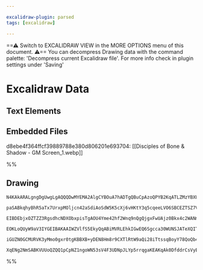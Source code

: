```yaml
---

excalidraw-plugin: parsed
tags: [excalidraw]

---
```

==⚠  Switch to EXCALIDRAW VIEW in the MORE OPTIONS menu of this document. ⚠== You can decompress Drawing data with the command palette: 'Decompress current Excalidraw file'. For more info check in plugin settings under 'Saving'


# Excalidraw Data

## Text Elements
## Embedded Files
d8ebe4f364ffcf39889788e380d806201e693704: [[Disciples of Bone & Shadow - GM Screen_1.webp]]

%%
## Drawing
```compressed-json
N4KAkARALgngDgUwgLgAQQQDwMYEMA2AlgCYBOuA7hADTgQBuCpAzoQPYB2KqATLZMzYBXUtiRoIACyhQ4zZAHoFAc0JRJQgEYA6bGwC2CgF7N6hbEcK4OCtptbErHALRY8RMpWdx8Q1TdIEfARcZgRmBShcZQUebQB2bQBWGjoghH0EDihmbgBtcDBQMBKIEm4IAEYAZgBhAGsABU1JAC1UkshYRArCfWikflLMbmd4gBYADm0eJIBOOaSeADZJ

paSABkqhyBhR5aTx7UrxpMOljcn42aSdiAoSdW5K5cXj6vHKtY3q5cqeeLVO6SBCEZTSZ7VDZzbRXZafJLxaGAqZ3azKYLcDZ3ZhQUhseoIWpsfBsUgVPHWZhwXCBbIdUqaXDYerKfFCDjEYmk8kSSkcam0rJQBmQABmhHw+AAyrBMRJJMyNIFRRBcfjCQB1R6SZ44vEEhCymDy9CCDyq9ngjjhXJobaFSBsGnYNR7e0bbGOiDszk25h21AcIRSn

EIBDEbjxOZTZZ3RgsdhcNDXObxpisTgAOU4Yme42hf2Wnq9nQgQjgxFwUAjz0Bkx4c2WANm8Xid0IzAAIuka5G0GKCGE7mzhHAAJLEQN5AC6d00wk5AFFgplstO596iBx6txg6Gt2wWbW0HihAg7hLgpOKsRJghNAhxmLfs+xdgX3NJpM5vFvwhqkmDY7w2ZstgQV5qiRcZVWYdxxFQApOjAB1kMqR1NzLQhOSwCpcA2CBCgAX3ATCIFwOA4Flas

EOKLoQUyW9aV3IYGEIBAKAAIWZVlfS5EkyQqABiMVRLEhkIGwEQ6Sgcca30WUNSJATeXQITKgQDSNIkqTSBkuSMm4llRw5fieQpcgBRpGSdOk4UDP0AAxSUZTlBC1RJcpWN0/T5MUw1tWIJ40D4QpJLs7IHP8wljVNDyLW8iLZPkgAlYRrVtPUwp8+z5IAeRdN1nk9RK9NyjJHM4KBHNwfRJXdVBbmypKHMq7JpUIIwEJ4UtIByyL5IAFSwKAAEE

iGUZN0GCMURVK3yMmo0gxr0tgKBBXB+yDEN8Hm8r9CXTlRtW9aQi28iTtssqBoyY78QoQb4HcviJLg/EpQADWeE5qhmHhxlOcZ4TmGpxiBMK3pJfAAE1uHmOJPWqf5KhR64tlQyAjDYAxuDoyB6AIc9nm0DZ1imYi9pu/Q0tM/1Ax9RdI1YtkSA6rruB65nSFZms4DhrmSAAWTYYgEEO3BNGCLbB3wYcwpZszBLQPGIE4klztIZQmQACh4Sp214f

XqENg2NmSABKVUUoQZQQ1pCpNZ1ngoWN53sV4F3UDNpJLYp5rrqgaKEAKqAk0DfddrCsVyEya2cO5jhlFx70sglqXuDPC9vWwIg+dPUhzzuDhaoQzO7mEKBt1LguED90o7AAKwQbAcmlYu4GF0Xxclk9UBluXSmZUPGEG7H8GTstuncsJghbpNVSk3EDEeno0Aju5SWPaWhyzst8FCMa55Hse9x24jwCI/gICvcJcZIoigA=
```
%%